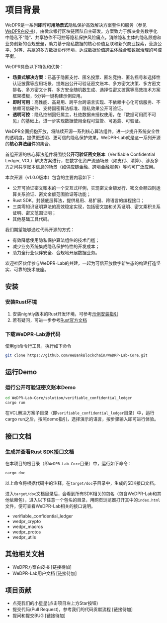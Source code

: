 # 项目背景

WeDPR是一系列**即时可用场景式**隐私保护高效解决方案套件和服务（参见[WeDPR白皮书](https://mp.weixin.qq.com/s?__biz=MzU0MDY4MDMzOA==&mid=2247483910&idx=1&sn=7b647dec9f046f1e6f94d103897f7efb&scene=19#wechat_redirect)），由微众银行区块链团队自主研发。方案致力于解决业务数字化中隐私不“隐”、共享协作不可控等隐私保护风险痛点，消除隐私主体的隐私顾虑和业务创新的合规壁垒，助力基于隐私数据的核心价值互联和新兴商业探索，营造公平、对等、共赢的多方数据协作环境，达成数据价值跨主体融合和数据治理的可控平衡。

WeDPR具备以下特色和优势：

- **场景式解决方案**：已基于隐匿支付、匿名投票、匿名竞拍、匿名摇号和选择性认证披露等应用场景，提炼出公开可验证密文账本、多方密文决策、多方密文排名、多方密文计算、多方安全随机数生成、选择性密文披露等高效技术方案框架模板，5分钟一键构建示例应用。
- **即时可用**：高性能、高易用、跨平台跨语言实现、不依赖中心化可信服务、不依赖可信硬件、支持国密算法标准、隐私效果公开可验证。
- **透明可控**：隐私控制回归属主，杜绝数据未授权使用，在『数据可用而不可见』的基础上，进一步实现数据使用全程可监管、可追溯、可验证。

WeDPR全面拥抱开放，将陆续开源一系列核心算法组件，进一步提升系统安全性的透明度，提供更透明、更可信的隐私保护效果。WeDPR-Lab就是这一系列开源的**核心算法组件**的集合。

首组开源的核心算法组件将围绕**公开可验证密文账本**（Verifiable Confidential Ledger, VCL）解决方案进行，在数字化资产流通场景（如支付、清算）、涉及多方之间共享账本信息的场景（如供应链金融、跨境金融服务）等均可广泛应用。

本次开源（v1.0.0版本）包含的主要内容如下：

- 公开可验证密文账本的一个交互式样例，实现密文金额发行、密文金额四则运算关系验证、密文金额范围验证等功能；
- Rust SDK，封装底层算法，提供易用、易扩展、跨语言的编程接口；
- 三类零知识证明算法的高效稳定实现，包括密文加和关系证明、密文乘积关系证明、密文范围证明；
- 其他基础工具代码。

我们期望能够通过代码开源的方式：

- 有效降低使用隐私保护算法组件的技术门槛；
- 减少业务系统集成隐私保护特性的开发成本；
- 助力全行业伙伴安全、合规地开展数据业务。

欢迎社区伙伴参与WeDPR-Lab的共建，一起为可信开放数字新生态的构建打造坚实、可靠的技术底座。

## 安装

### 安装Rust环境

1. 安装nightly版本的Rust开发环境，可参考[示例安装指引](https://wiki.jikexueyuan.com/project/rust/nightly-rust.html)
2. 若有疑问，可进一步参考[Rust官方文档](https://www.rust-lang.org/tools/install)

### 下载WeDPR-Lab源代码

使用git命令行工具，执行如下命令

```bash
git clone https://github.com/WeBankBlockchain/WeDRP-Lab-Core.git
```

## 运行Demo

### 运行公开可验证密文账本Demo

```bash
cd WeDPR-Lab-Core/solution/verifiable_confidential_ledger
cargo run
```

在VCL解决方案子目录（即`verifiable_confidential_ledger`目录）中，运行cargo run之后，按照demo指引，选择演示的语言，按步骤输入即可进行体验。

## 接口文档

### 生成并查看Rust SDK接口文档

在本项目的根目录（即`WeDPR-Lab-Core`目录）中，运行如下命令：

```bash
cargo doc
```

以上命令将根据代码中的注释，在`target/doc`子目录中，生成的SDK接口文档。

进入`target/doc`文档目录后，会看到所有SDK相关的包名（包含WeDPR-Lab和其他依赖包），进入以下任意一个包名的目录，用网页浏览器打开其中的`index.html`文件，便可查看WeDPR-Lab相关的接口说明。

- verifiable_confidential_ledger
- wedpr_crypto
- wedpr_macros
- wedpr_protos
- wedpr_utils

## 其他相关文档

- WeDPR方案白皮书 [链接待加]
- WeDPR-Lab用户文档 [链接待加]

## 项目贡献

- 点亮我们的小星星(点击项目左上方Star按钮)
- 提交代码(Pull Request)，参考我们的代码贡献流程 [链接待加]
- 提问和提交BUG [链接待加]
